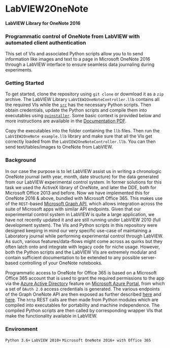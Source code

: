 # LabVIEW2OneNote
#### LabVIEW Library for OneNote 2016

### Programmatic control of OneNote from LabVIEW with automated client authentication

This set of VIs and associated Python scripts allow you to to send information like images and text to a page in Microsoft OneNote 2016 through a LabVIEW interface to ensure seamless data journaling during experiments.

### Getting Started
To get started, clone the repository using `git clone` or dowmload it as a `zip` archive. The LabVIEW Library `LabVIEW2OneNoteController.llb` contains all the required VIs while the [`src`](https://github.com/quantum-matter/LabVIEW2OneNote/tree/master/src "LabVIEW2OneNoteController src") has the necessary Python scripts. Then obtain credentials, update the Python scripts and compile them into executables using [`pyinstaller`](https://www.pyinstaller.org/ "PyInstaller"). Some basic context is provided below and more instructions are available in the [Documentation PDF](https://github.com/quantum-matter/LabVIEW2OneNote/blob/master/LabVIEW%20for%20OneNote%202016%20-%20Documentation.pdf "Documentation - LabVIEW2OneNoteController").

Copy the executables into the folder containing the `llb` files. Then run the `LabVIEW2OneNote example.llb` library and make sure that all the VIs get correctly loaded from the `LabVIEW2OneNoteController.llb`. You can then send text/tables/images to OneNote from LabVIEW.

### Background
In our case the purpose is to let LabVIEW assist us in writing a chronologic OneNote journal (with year, month, date structure) for the data generated from our LabVIEW experimental control system. In former solutions for this task we used the ActiveX library of OneNote, and later the DDE, both for Microsoft Office 2013 and before. Now we have implemented this for OneNote 2016 & above, bundled with Microsoft Office 365. This makes use of the `REST`-based [Microsoft Graph API](https://developer.microsoft.com/en-us/graph "Microsoft Graph API"), which allows integration across the suite of Microsoft apps with similar API endpoints. Given that our experimental control system in LabVIEW is quite a large application, we have not recently updated it and are still running under LabVIEW 2010 (full development system). The VIs and Python scripts in this repository were designed keeping in mind our very specific use-case of maintaining a Laboratory journal while performing experimental control through LabVIEW. As such, various features/data-flows might come across as quirks but they often latch onto and integrate with legacy code for niche usage. However, both the Python scripts and the LabVIEW VIs are extremely modular and contain sufficient documentation to be extended to any possible server-based controlling of your OneNote notebooks.

Programmatic access to OneNote for Office 365 is based on a Microsoft Office 365 account that is used to grant the required permissions to the app via the [Azure Active Directory](https://docs.microsoft.com/en-us/azure/active-directory/fundamentals/active-directory-whatis "What is Azure Active Directory?") feature on [Microsoft Azure Portal](https://portal.azure.com "Microsoft Azure Portal"), from which a set of `OAuth 2.0` access credentials is generated. The various endpoints of the Graph OneNote API are then exposed as further described [here](https://docs.microsoft.com/en-us/graph/integrate-with-onenote "OneNote API overview") and [here](https://docs.microsoft.com/en-gb/graph/auth-v2-service "Get access without a user"). The `http` REST calls are then made from Python modules which are compiled into executables for portability and machine independence. The compiled Python scripts are then called by corresponding wrapper VIs that make the functionality available in LabVIEW. 

### Environment
`Python 3.6+`
`LabVIEW 2010+`
`Microsoft OneNote 2016+ with Office 365`
